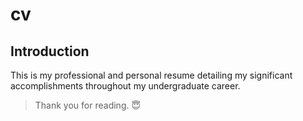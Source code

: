 # cv

## Introduction

This is my professional and personal resume detailing my significant accomplishments throughout my undergraduate career.

> Thank you for reading. 😇
